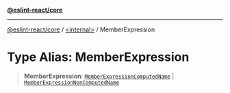 [**@eslint-react/core**](../../README.md)

***

[@eslint-react/core](../../README.md) / [\<internal\>](../README.md) / MemberExpression

# Type Alias: MemberExpression

> **MemberExpression**: [`MemberExpressionComputedName`](../interfaces/MemberExpressionComputedName.md) \| [`MemberExpressionNonComputedName`](../interfaces/MemberExpressionNonComputedName.md)
